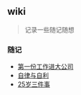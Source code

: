 ## wiki
> 记录一些随记随想

### 随记

- [第一份工作进大公司](http://mp.weixin.qq.com/s/IYihvHZSZAEtTn4oi2X0cw)
- [自律与自利](http://mp.weixin.qq.com/s/cmWjwffFAIzM2ytGv10O2Q)
- [25岁三件事](http://mp.weixin.qq.com/s/bDhlDM9oOpefK5qL5KMN5A)